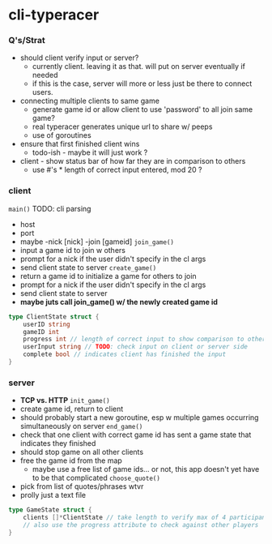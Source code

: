# cli-typeracer

### Q's/Strat
- should client verify input or server?
  - currently client. leaving it as that. will put on server eventually if needed
  - if this is the case, server will more or less just be there to connect users.
- connecting multiple clients to same game
  - generate game id or allow client to use 'password' to all join same game?
  - real typeracer generates unique url to share w/ peeps
  - use of goroutines
- ensure that first finished client wins
  - todo-ish - maybe it will just work ?
- client - show status bar of how far they are in comparison to others
  - use #'s * length of correct input entered, mod 20 ?

### client

`main()`
TODO: cli parsing
- host
- port
- maybe -nick [nick] -join [gameid]
`join_game()`
- input a game id to join w others
- prompt for a nick if the user didn't specify in the cl args
- send client state to server
`create_game()`
- return a game id to initialize a game for others to join
- prompt for a nick if the user didn't specify in the cl args
- send client state to server
- **maybe juts call join_game() w/ the newly created game id**
```go
type ClientState struct {
	userID string
	gameID int
	progress int // length of correct input to show comparison to other players
	userInput string // TODO: check input on client or server side
	complete bool // indicates client has finished the input
}
```


### server

- **TCP vs. HTTP**
`init_game()`
- create game id, return to client
- should probably start a new goroutine, esp w multiple games occurring simultaneously on server
`end_game()`
- check that one client with correct game id has sent a game state that indicates they finished
- should stop game on all other clients
- free the game id from the map
  - maybe use a free list of game ids... or not, this app doesn't yet have to be that complicated
`choose_quote()`
- pick from list of quotes/phrases wtvr
- prolly just a text file
```go
type GameState struct {
	clients []*ClientState // take length to verify max of 4 participants
	// also use the progress attribute to check against other players
}
```
